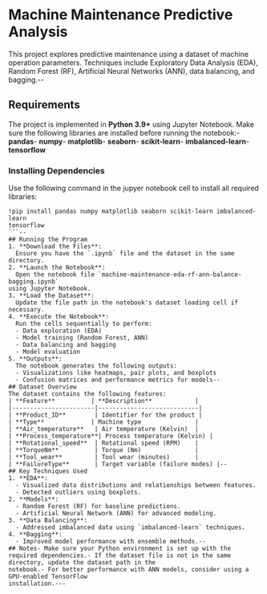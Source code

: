 # Machine Maintenance Predictive Analysis
 This project explores predictive maintenance using a dataset of machine operation 
parameters. Techniques include Exploratory Data Analysis (EDA), Random Forest (RF),
 Artificial Neural Networks (ANN), data balancing, and bagging.--
## Requirements
 The project is implemented in **Python 3.9+** using Jupyter Notebook. Make sure the
 following libraries are installed before running the notebook:- **pandas**- **numpy**- **matplotlib**- **seaborn**- **scikit-learn**- **imbalanced-learn**- **tensorflow**
 ### Installing Dependencies
 Use the following command in the jupyer notebook cell to install all required 
libraries:
 ```
 !pip install pandas numpy matplotlib seaborn scikit-learn imbalanced-learn 
tensorflow
 ```--
## Running the Program
 1. **Download the Files**:  
   Ensure you have the `.ipynb` file and the dataset in the same directory.
 2. **Launch the Notebook**:  
   Open the notebook file `machine-maintenance-eda-rf-ann-balance-bagging.ipynb` 
using Jupyter Notebook.
 3. **Load the Dataset**:  
   Update the file path in the notebook's dataset loading cell if necessary.
 4. **Execute the Notebook**:  
   Run the cells sequentially to perform:
   - Data exploration (EDA)
   - Model training (Random Forest, ANN)
   - Data balancing and bagging
   - Model evaluation
 5. **Outputs**:  
   The notebook generates the following outputs:
   - Visualizations like heatmaps, pair plots, and boxplots
   - Confusion matrices and performance metrics for models--
## Dataset Overview
 The dataset contains the following features:
 | **Feature**          | **Description**            |
 |-----------------------|----------------------------|
 | **Product_ID**        | Identifier for the product |
 | **Type**             | Machine type               |
 | **Air_temperature**   | Air temperature (Kelvin)  |
 | **Process_temperature**| Process temperature (Kelvin) |
 | **Rotational_speed**  | Rotational speed (RPM)    |
 | **TorqueNm**          | Torque (Nm)               |
 | **Tool_wear**         | Tool wear (minutes)       |
 | **FailureType**       | Target variable (failure modes) |--
## Key Techniques Used
 1. **EDA**:  
   - Visualized data distributions and relationships between features.
   - Detected outliers using boxplots.
 2. **Models**:  
   - Random Forest (RF) for baseline predictions.
   - Artificial Neural Network (ANN) for advanced modeling.
 3. **Data Balancing**:  
   - Addressed imbalanced data using `imbalanced-learn` techniques.
 4. **Bagging**:  
   - Improved model performance with ensemble methods.--
## Notes- Make sure your Python environment is set up with the required dependencies.- If the dataset file is not in the same directory, update the dataset path in the 
notebook.- For better performance with ANN models, consider using a GPU-enabled TensorFlow 
installation.--- 
